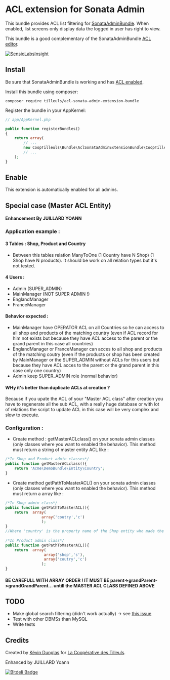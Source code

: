 # ACL extension for Sonata Admin

This bundle provides ACL list filtering for [SonataAdminBundle](https://github.com/sonata-project/SonataAdminBundle).
When enabled, list screens only display data the logged in user has right to view.

This bundle is a good complementary of the SonataAdminBundle [ACL editor](http://sonata-project.org/bundles/admin/master/doc/reference/security.html#acl-editor).

[![SensioLabsInsight](https://insight.sensiolabs.com/projects/d7d70442-b52c-4072-8e03-45e6a47e1ca2/mini.png)](https://insight.sensiolabs.com/projects/d7d70442-b52c-4072-8e03-45e6a47e1ca2)

## Install

Be sure that SonataAdminBundle is working and has [ACL enabled](http://sonata-project.org/bundles/admin/master/doc/reference/security.html#acl-and-friendsofsymfony-userbundle).

Install this bundle using composer:

```
composer require tilleuls/acl-sonata-admin-extension-bundle
```

Register the bundle in your AppKernel:

```php
// app/AppKernel.php

public function registerBundles()
{
    return array(
        // ...
        new CoopTilleuls\Bundle\AclSonataAdminExtensionBundle\CoopTilleulsAclSonataAdminExtensionBundle(),
        // ...
    );
}
```

## Enable

This extension is automatically enabled for all admins.



## Special case (Master ACL Entity)
#### Enhancement By JUILLARD YOANN

### Application example :

#### 3 Tables : Shop, Product and Country
- Between this tables relation ManyToOne (1 Country have N Shop) (1 Shop have N products). It should be work on all relation types but it's not tested.

#### 4 Users :

- Admin (SUPER_ADMIN)
- MainManager (NOT SUPER ADMIN !)
- EnglandManager
- FranceManager

#### Behavior expected :

- MainManager have OPERATOR ACL on all Countries so he can access to all shop and products of the matching country (even if ACL record for him not exists but because they have ACL access to the parent or the grand parent in this case all countries)
- EnglandManager or FranceManager can acces to all shop and products of the matching coutry (even if the products or shop has been created by MainManager or the SUPER_ADMIN without ACLs for this users but because they have ACL acces to the parent or the grand parent in this case only one country)
- Admin keep SUPER_ADMIN role (normal behavior)

#### WHy it's better than duplicate ACLs at creation ?
Because if you upate the ACL of your "Master ACL class" after creation you have to regenerate all the sub ACL, with a really huge database or with lot of relations the script to update ACL in this case will be very complex and slow to execute.
    
### Configuration :
- Create method : getMasterACLclass() on your sonata admin classes (only classes where you want to enabled the behavior). This method must return a string of master entity ACL like :
    
```php
/*In Shop and Product admin classes*/
public function getMasterACLclass(){
    return 'Acme\DemoBundle\Entity\Country';
}
```
    
- Create method getPathToMasterACL() on your sonata admin classes (only classes where you want to enabled the behavior). This method must return a array like :
    
```php
/*In Shop admin class*/
public function getPathToMasterACL(){
    return  array(
                array('coutry','c')
                );
}
//Where 'country' is the property name of the Shop entity who made the relation with Country Entity and 'c' a unique identifier (IMPORTANT the unique shortcut identifier CANNOT BE 'o' because 'o' is the default identifier of Sonata Admin)
    
/*In Product admin class*/
public function getPathToMasterACL(){
    return  array(
                 array('shop','s'),
                 array('coutry','c')
                );
}
```
#### BE CAREFULL WITH ARRAY ORDER ! IT MUST BE parent->grandParent->grandGrandParent... untill the MASTER ACL CLASS DEFINED ABOVE


## TODO

* Make global search filtering (didn't work actually) -> see [this issue](https://github.com/sonata-project/SonataAdminBundle/issues/1893)
* Test with other DBMSs than MySQL
* Write tests

## Credits

Created by [Kévin Dunglas](http://dunglas.fr) for [La Coopérative des Tilleuls](http://les-tilleuls.coop).

Enhanced by JUILLARD Yoann

[![Bitdeli Badge](https://d2weczhvl823v0.cloudfront.net/coopTilleuls/cooptilleulsaclsonataadminextensionbundle/trend.png)](https://bitdeli.com/free "Bitdeli Badge")

